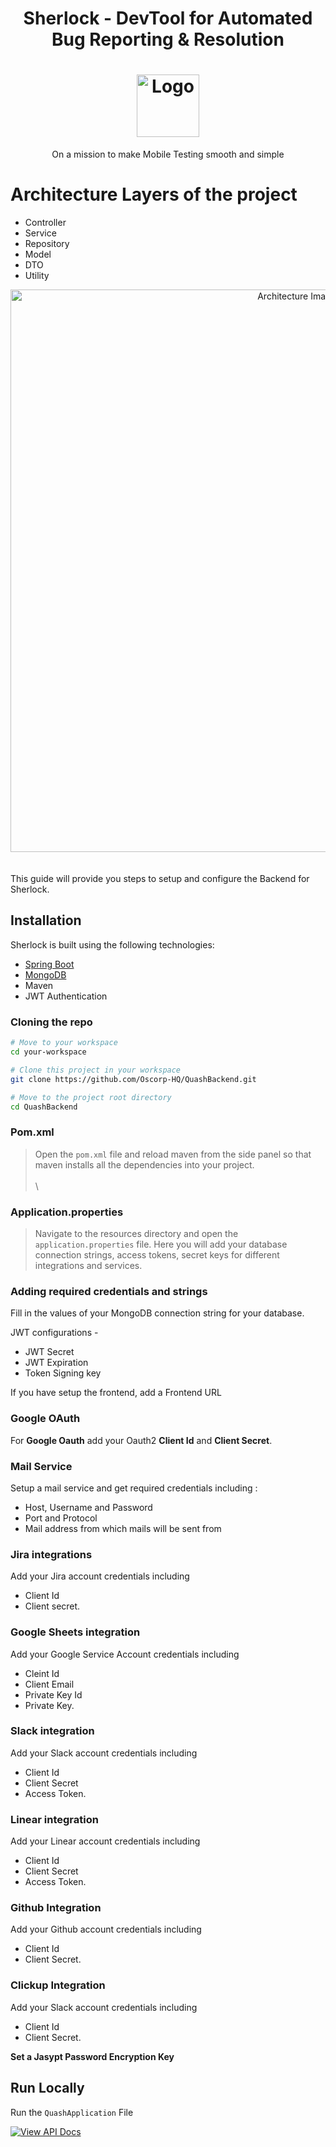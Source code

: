 
# <p align="center"> Sherlock - DevTool for Automated Bug Reporting & Resolution </p>
# <div align="center"> <img src="https://github.com/dhairya-quash/TEST-REPO/assets/161799860/58b129ab-5c12-48af-8b91-66c0999cae28" alt="Logo" width="100"> </div>
<p align="center"> On a mission to make Mobile Testing smooth and simple </p>

# Architecture Layers of the project
- Controller
- Service
- Repository
- Model
- DTO
- Utility

<div align="center"><img src="https://github.com/dhairya-quash/TEST-REPO/assets/161799860/a54267a7-3c17-4a36-ade4-306a916cb0e4" alt="Architecture Image" width="900"></div>
<br>
<br>
This guide will provide you steps to setup and configure the Backend for Sherlock.

## Installation

Sherlock is built using the following technologies:
- [Spring Boot](https://docs.spring.io/spring-boot/docs/current/reference/html/getting-started.html#getting-started.installing)
- [MongoDB](https://www.mongodb.com/docs/manual/installation/)
- Maven
- JWT Authentication

### Cloning the repo
```bash
# Move to your workspace
cd your-workspace

# Clone this project in your workspace
git clone https://github.com/Oscorp-HQ/QuashBackend.git

# Move to the project root directory
cd QuashBackend
```

### Pom.xml
> Open the `pom.xml` file and reload maven from the side panel so that maven installs all the dependencies into your project.</br>
\
\
### Application.properties
> Navigate to the resources directory and open the `application.properties` file. Here you will add your database connection strings, access tokens, secret    keys for different integrations and services.</br>

### Adding required credentials and strings
Fill in the values of your MongoDB connection string for your database.

JWT configurations -
- JWT Secret
- JWT Expiration
- Token Signing key

If you have setup the frontend, add a Frontend URL

### Google OAuth
For **Google Oauth** add your Oauth2 **Client Id** and **Client Secret**.

### Mail Service
Setup a mail service and get required credentials including :
- Host, Username and Password 
- Port and Protocol
- Mail address from which mails will be sent from

### Jira integrations
Add your Jira account credentials including 
- Client Id
- Client secret.


### Google Sheets integration
Add your Google Service Account credentials including 
- Cleint Id
- Client Email
- Private Key Id
- Private Key. 

### Slack integration
Add your Slack account credentials including 
- Client Id
- Client Secret
- Access Token.

### Linear integration
Add your Linear account credentials including 
- Client Id
- Client Secret
- Access Token.

### Github Integration
Add your Github account credentials including 
- Client Id
- Client Secret.

### Clickup Integration
Add your Slack account credentials including 
- Client Id
- Client Secret.

**Set a Jasypt Password Encryption Key**

## Run Locally
Run the `QuashApplication` File

[![View API Docs](https://github.com/dhairya-quash/TEST-REPO/assets/161799860/4bf82545-9dc6-497b-857b-5148a57521e0)](http://localhost:8080/swagger-ui/index.html)

